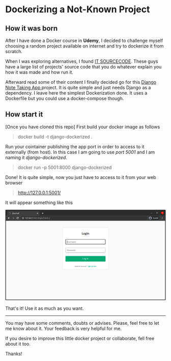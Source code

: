 # Dockerizing a Not-Known Project


## How it was born 

After I have done a Docker course in **Udemy**, I decided to challenge myself choosing a random project available on internet and try to dockerize it from scratch.

When I was exploring alternatives, I found [IT SOURCECODE](https://itsourcecode.com/). These guys have a large list of projects' source code that you  do whatever  explain you how it was made and how run it.

Afterward read some of their content I finally decided go for this [Django Note Taking App ](https://itsourcecode.com/free-projects/python-projects/django-note-taking-app-with-source-code/)project. It is quite simple and just needs Django as a dependency. I leave here the simplest Dockerization done. It uses a Dockerfile but you could use a docker-compose though.

## How start it

[Once you have cloned this repo] First build your docker image as follows

> docker build -t django-dockerized .

Run your cointainer publishing the app port in order to access to it externally (from host). In this case I am going to use *port 5001* and I am naming it *django-dockerized*.

> docker run -p 5001:8000 django-dockerized

 Done! It is quite simple, now you just have to access to it from your web browser

> http://127.0.0.1:5001/

It will appear something like this

<img src="login-example.png"> 

That's it! Use it as much as you want.
<br>

-----
You may have some comments, doubts or advises. Please, feel free to let me know about it. Your feedback is very helpful for me.

If you desire to improve this little docker project or collaborate, fell free about it too.

Thanks!  

